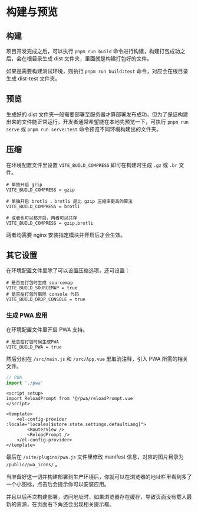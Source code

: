 # 构建与预览

## 构建

项目开发完成之后，可以执行 `pnpm run build` 命令进行构建，构建打包成功之后，会在根目录生成 dist 文件夹，里面就是构建打包好的文件。

如果是需要构建测试环境，则执行 `pnpm run build:test` 命令，对应会在根目录生成 dist-test 文件夹。

## 预览

生成好的 dist 文件夹一般需要部署至服务器才算部署发布成功，但为了保证构建出来的文件能正常运行，开发者通常希望能在本地先预览一下，可执行 `pnpm run serve` 或 `pnpm run serve:test` 命令预览不同环境构建出的文件夹。

## 压缩

在环境配置文件里设置 `VITE_BUILD_COMPRESS` 即可在构建时生成 `.gz` 或 `.br` 文件。

```
# 单独开启 gzip
VITE_BUILD_COMPRESS = gzip

# 单独开启 brotli ，brotli 是比 gzip 压缩率更高的算法
VITE_BUILD_COMPRESS = brotli

# 或者也可以都开启，两者可以共存
VITE_BUILD_COMPRESS = gzip,brotli

```

两者均需要 nginx 安装指定模块并开启后才会生效。

## 其它设置

在环境配置文件里除了可以设置压缩选项，还可设置：

```
# 是否在打包时生成 sourcemap
VITE_BUILD_SOURCEMAP = true
# 是否在打包时删除 console 代码
VITE_BUILD_DROP_CONSOLE = true
```

### 生成 PWA 应用 <sup class="pro-badge" />

在环境配置文件里开启 PWA 支持。

```
# 是否在打包时候生成PWA
VITE_BUILD_PWA = true
```

然后分别在 `/src/main.js` 和 `/src/App.vue` 里取消注释，引入 PWA 所需的相关文件。

<!-- TODO 等 vitepress 更新后，使用 code group 代替 -->

```js
// PWA
import './pwa'
```

```vue {2,8}
<script setup>
import ReloadPrompt from '@/pwa/reloadPrompt.vue'
</script>

<template>
    <el-config-provider :locale="locales[$store.state.settings.defaultLang]">
        <RouterView />
        <ReloadPrompt />
    </el-config-provider>
</template>
```

最后在 `/vite/plugins/pwa.js` 文件里修改 manifest 信息，对应的图片目录为 `/public/pwa_icons/` 。

当准备好这一切并构建部署到生产环境后，你就可以在浏览器的地址栏里看到多了一个小图标，点击后会提示你可以安装应用。

<ZoomImg src="/pwa1.png" />

并且以后再次构建部署，访问地址时，如果浏览器存在缓存，导致页面没有载入最新的资源，在页面右下角还会出现相关提示框。

<ZoomImg src="/pwa2.png" />
